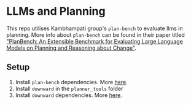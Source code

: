 # LLMs and Planning

This repo utilises Kambhampati group's `plan-bench` to evaluate llms in planning. More info about `plan-bench` can be found in their paper titled ["PlanBench: An Extensible Benchmark for Evaluating Large Language Models on Planning and Reasoning about Change"](https://arxiv.org/abs/2206.10498).

## Setup

1. Install `plan-bench` dependencies. More [here](./plan-bench/README.md).
2. Install `downward` in the `planner_tools` folder
3. Install `downward` dependencies. More [here](https://github.com/aibasel/downward/blob/main/BUILD.md).
